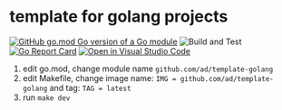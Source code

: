 # template for golang projects

[![GitHub go.mod Go version of a Go module](https://img.shields.io/github/go-mod/go-version/ad/template-golang.svg)](https://github.com/ad/template-golang)
![Build and Test](https://github.com/ad/template-golang/actions/workflows/go.yml/badge.svg?branch=main)
[![Go Report Card](https://goreportcard.com/badge/github.com/ad/template-golang)](https://goreportcard.com/report/github.com/ad/template-golang)
[![Open in Visual Studio Code](https://open.vscode.dev/badges/open-in-vscode.svg)](https://open.vscode.dev/ad/template-golang)

1. edit go.mod, change module name `github.com/ad/template-golang`
2. edit Makefile, change image name: `IMG = github.com/ad/template-golang` and tag: `TAG = latest`
3. run `make dev`
